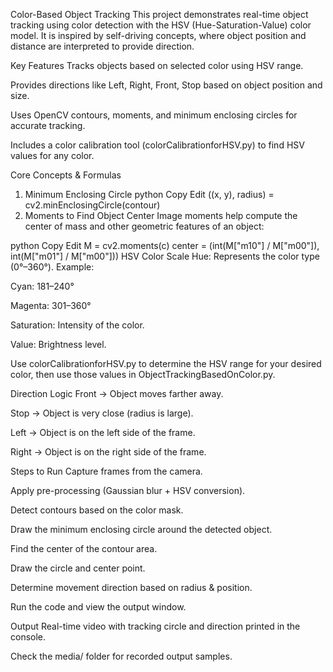 Color-Based Object Tracking
This project demonstrates real-time object tracking using color detection with the HSV (Hue-Saturation-Value) color model.
It is inspired by self-driving concepts, where object position and distance are interpreted to provide direction.

Key Features
Tracks objects based on selected color using HSV range.

Provides directions like Left, Right, Front, Stop based on object position and size.

Uses OpenCV contours, moments, and minimum enclosing circles for accurate tracking.

Includes a color calibration tool (colorCalibrationforHSV.py) to find HSV values for any color.

Core Concepts & Formulas
1. Minimum Enclosing Circle
python
Copy
Edit
((x, y), radius) = cv2.minEnclosingCircle(contour)
2. Moments to Find Object Center
Image moments help compute the center of mass and other geometric features of an object:

python
Copy
Edit
M = cv2.moments(c)
center = (int(M["m10"] / M["m00"]), int(M["m01"] / M["m00"]))
HSV Color Scale
Hue: Represents the color type (0°–360°). Example:

Cyan: 181–240°

Magenta: 301–360°

Saturation: Intensity of the color.

Value: Brightness level.

Use colorCalibrationforHSV.py to determine the HSV range for your desired color, then use those values in ObjectTrackingBasedOnColor.py.

Direction Logic
Front → Object moves farther away.

Stop → Object is very close (radius is large).

Left → Object is on the left side of the frame.

Right → Object is on the right side of the frame.

Steps to Run
Capture frames from the camera.

Apply pre-processing (Gaussian blur + HSV conversion).

Detect contours based on the color mask.

Draw the minimum enclosing circle around the detected object.

Find the center of the contour area.

Draw the circle and center point.

Determine movement direction based on radius & position.

Run the code and view the output window.

Output
Real-time video with tracking circle and direction printed in the console.

Check the media/ folder for recorded output samples.
